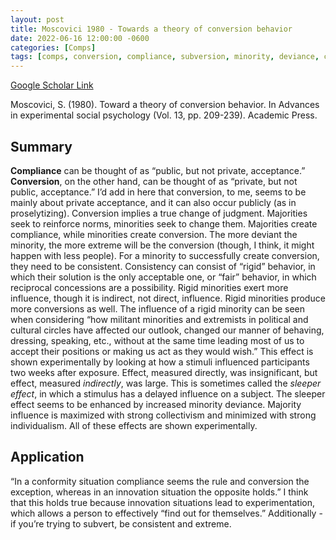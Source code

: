 ```yaml
---
layout: post
title: Moscovici 1980 - Towards a theory of conversion behavior
date: 2022-06-16 12:00:00 -0600
categories: [Comps]
tags: [comps, conversion, compliance, subversion, minority, deviance, consistency]
---
```


[Google Scholar Link](https://scholar.google.com/scholar?hl=en&as_sdt=0%2C45&q=towards+a+theory+of+conversion+behavior&btnG=)

Moscovici, S. (1980). Toward a theory of conversion behavior. In Advances in experimental social psychology (Vol. 13, pp. 209-239). Academic Press.

## Summary
**Compliance** can be thought of as “public, but not private, acceptance.”  **Conversion**, on the other hand, can be thought of as “private, but not public, acceptance.”  I’d add in here that conversion, to me, seems to be mainly about private acceptance, and it can also occur publicly (as in proselytizing).  Conversion implies a true change of judgment.  Majorities seek to reinforce norms, minorities seek to change them.  Majorities create compliance, while minorities create conversion.  The more deviant the minority, the more extreme will be the conversion (though, I think, it might happen with less people).  For a minority to successfully create conversion, they need to be consistent.  Consistency can consist of “rigid” behavior, in which their solution is the only acceptable one, or “fair” behavior, in which reciprocal concessions are a possibility.  Rigid minorities exert more influence, though it is indirect, not direct, influence.  Rigid minorities produce more conversions as well.  The influence of a rigid minority can be seen when considering “how militant minorities and extremists in political and cultural circles have affected our outlook, changed our manner of behaving, dressing, speaking, etc., without at the same time leading most of us to accept their positions or making us act as they would wish.”  This effect is shown experimentally by looking at how a stimuli influenced participants two weeks after exposure.  Effect, measured directly, was insignificant, but effect, measured _indirectly_, was large.  This is sometimes called the _sleeper effect_, in which a stimulus has a delayed influence on a subject.  The sleeper effect seems to be enhanced by increased minority deviance.  Majority influence is maximized with strong collectivism and minimized with strong individualism.  All of these effects are shown experimentally.

## Application
“In a conformity situation compliance seems the rule and conversion the exception, whereas in an innovation situation the opposite holds.”  I think that this holds true because innovation situations lead to experimentation, which allows a person to effectively “find out for themselves.”  Additionally - if you’re trying to subvert, be consistent and extreme.
